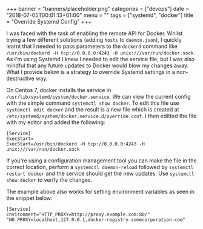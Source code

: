 +++
banner = "banners/placeholder.png"
categories = ["devops"]
date = "2018-07-05T00:01:13+01:00"
menu = ""
tags = ["systemd", "docker"]
title = "Override Systemd Config"
+++

I was faced with the task of enabling the remote API for Docker. Whilst trying a few different solutions (adding `hosts` to `daemon.json`), I quickly learnt that I needed to pass parameters to the `dockerd` command like `/usr/bin/dockerd -H tcp://0.0.0.0:4243 -H unix:///var/run/docker.sock`. As I'm using Systemd I knew I needed to edit the service file, but I was also mindful that any future updates to Docker would blow my changes away. What I provide below is a strategy to override Systemd settings in a non-destructive way.

On Centos 7, docker installs the service in `/usr/lib/systemd/system/docker.service`. We can view the current config with the simple command `systemctl show docker`. To edit this file use `systemctl edit docker` and the result is a new file which is created at `/etc/systemd/system/docker.service.d/override.conf`. I then editted the file with my editor and added the following:

```
[Service]
ExecStart=
ExecStart=/usr/bin/dockerd -H tcp://0.0.0.0:4243 -H unix:///var/run/docker.sock
```

If you're using a configuration management tool you can make the file in the correct location, perform a `systemctl daemon-reload` followed by `systemctl restart docker` and the service should get the new updates. Use `systemctl show docker` to verify the changes.

The example above also works for setting environment variables as seen in the snippet below:

```
[Service]    
Environment="HTTP_PROXY=http://proxy.example.com:80/" "NO_PROXY=localhost,127.0.0.1,docker-registry.somecorporation.com"
```